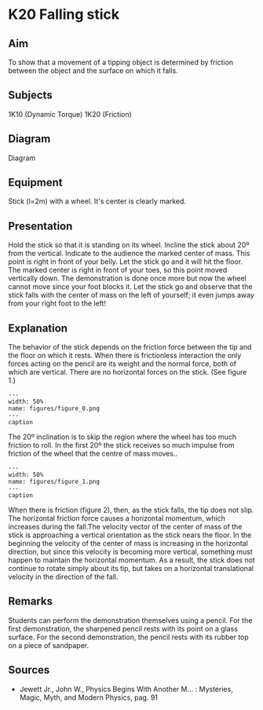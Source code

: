 # K20 Falling stick 
    
  
## Aim   
 To show that a movement of a tipping object is determined by friction between the object and the surface on which it falls.    
  
## Subjects   
 1K10 (Dynamic Torque) 1K20 (Friction)   
  
## Diagram   
 Diagram   
  
## Equipment   
 Stick (l=2m) with a wheel. It's center is clearly marked.
    
  
## Presentation   
 Hold the stick so that it is standing on its wheel. Incline the stick about 20º from the vertical. Indicate to the audience the marked center of mass. This point is right in front of your belly. Let the stick go and it will hit the floor. The marked center is right in front of your toes, so this point moved vertically down. The demonstration is done once more but now the wheel cannot move since your foot blocks it. Let the stick go and observe that the stick falls with the center of mass on the left of yourself; it even jumps away from your right foot to the left!    
  
## Explanation   
 The behavior of the stick depends on the friction force between the tip and the floor on which it rests. When there is frictionless interaction the only forces acting on the pencil are its weight and the normal force, both of which are vertical. There are no horizontal forces on the stick. (See figure 1.)    
```{figure} figures/figure_0.png  
---  
width: 50%  
name: figures/figure_0.png  
---  
caption  
``` 
 The 20º inclination is to skip the region where the wheel has too much friction to roll. In the first 20º the stick receives so much impulse from friction of the wheel that the centre of mass moves..      
```{figure} figures/figure_1.png  
---  
width: 50%  
name: figures/figure_1.png  
---  
caption  
``` 
 When there is friction (figure 2), then, as the stick falls, the tip does not slip. The horizontal friction force causes a horizontal momentum, which increases during the fall.The velocity vector of the center of mass of the stick is approaching a vertical orientation as the stick nears the floor. In the beginning the velocity of the center of mass is increasing in the horizontal direction, but since this velocity is becoming more vertical, something must happen to maintain the horizontal momentum. As a result, the stick does not continue to rotate simply about its tip, but takes on a horizontal translational velocity in the direction of the fall.    
  
## Remarks   
 Students can perform the demonstration themselves using a pencil. For the first demonstration, the sharpened pencil rests with its point on a glass surface. For the second demonstration, the pencil rests with its rubber top on a piece of sandpaper.    
  
## Sources   
 
 *  Jewett Jr., John W., Physics Begins With Another M... : Mysteries, Magic, Myth, and Modern Physics, pag. 91
  